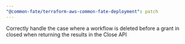 ```yaml
---
"@common-fate/terraform-aws-common-fate-deployment": patch
---
```


Correctly handle the case where a workflow is deleted before a grant in closed when returning the results in the Close API
